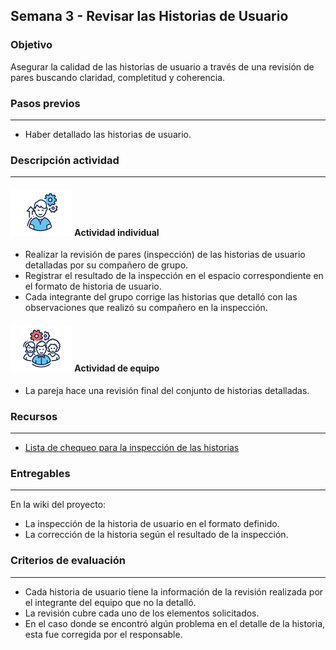 ## Semana 3 - Revisar las Historias de Usuario

### Objetivo

Asegurar la calidad de las historias de usuario a través de  una revisión de pares buscando claridad, completitud y coherencia.  

### Pasos previos

---
* Haber detallado las historias de usuario.


### Descripción actividad

---

#### ![](./../../assets/images/individuo.png) Actividad individual

* Realizar la revisión de pares (inspección) de las historias de usuario detalladas por su compañero de grupo.   
* Registrar el resultado de la inspección en el espacio correspondiente en el formato de historia de usuario. 
* Cada integrante del grupo corrige las historias que detalló con las observaciones que realizó su compañero en la inspección. 

#### ![](./../../assets/images/grupo.png) Actividad de equipo

* La pareja hace una revisión final del conjunto de historias detalladas.  

### Recursos

---
* [Lista de chequeo para la inspección de las historias](./MT1PEA-GuiaInspeccionHU.pdf) 

### Entregables

---

En la wiki del proyecto:
* La inspección de la historia de usuario en el formato definido.
* La corrección de la historia según el resultado de la inspección.

### Criterios de evaluación

---

* Cada historia de usuario tiene la información de la revisión realizada por el integrante del equipo que no la detalló.
* La revisión cubre cada uno de los elementos solicitados. 
* En el caso donde se encontró algún problema en el detalle de la historia, esta fue corregida por el responsable.
